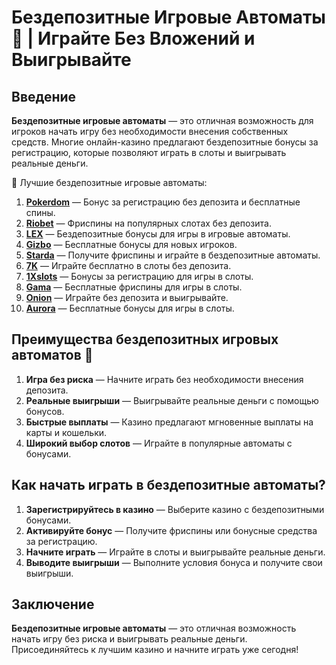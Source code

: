# Бездепозитные Игровые Автоматы 🎰 | Играйте Без Вложений и Выигрывайте

## Введение

**Бездепозитные игровые автоматы** — это отличная возможность для игроков начать игру без необходимости внесения собственных средств. Многие онлайн-казино предлагают бездепозитные бонусы за регистрацию, которые позволяют играть в слоты и выигрывать реальные деньги.

🎰 Лучшие бездепозитные игровые автоматы:

1. **[Pokerdom](https://brandplay.link/4k77v2yx)** — Бонус за регистрацию без депозита и бесплатные спины.
2. **[Riobet](https://brandplay.link/7xBLTPyj)** — Фриспины на популярных слотах без депозита.
3. **[LEX](https://brandplay.link/zW4hdDFV)** — Бездепозитные бонусы для игры в игровые автоматы.
4. **[Gizbo](https://brandplay.link/bprXw4YV)** — Бесплатные бонусы для новых игроков.
5. **[Starda](https://brandplay.link/fB7xwRFL)** — Получите фриспины и играйте в бездепозитные автоматы.
6. **[7K](https://brandplay.link/BvQyFShp)** — Играйте бесплатно в слоты без депозита.
7. **[1Xslots](https://brandplay.link/hSB1khtr)** — Бонусы за регистрацию для игры в слоты.
8. **[Gama](https://brandplay.link/j6NMKsDz)** — Бесплатные фриспины для игры в слоты.
9. **[Onion](https://brandplay.link/zBGRVpQ9)** — Играйте без депозита и выигрывайте.
10. **[Aurora](https://10trafic-stat2.com/click/668546556bcc6313411604bd/6766/13032/subaccount)** — Бесплатные бонусы для игры в слоты.

## Преимущества бездепозитных игровых автоматов 🎯

1. **Игра без риска** — Начните играть без необходимости внесения депозита.
2. **Реальные выигрыши** — Выигрывайте реальные деньги с помощью бонусов.
3. **Быстрые выплаты** — Казино предлагают мгновенные выплаты на карты и кошельки.
4. **Широкий выбор слотов** — Играйте в популярные автоматы с бонусами.

## Как начать играть в бездепозитные автоматы?

1. **Зарегистрируйтесь в казино** — Выберите казино с бездепозитными бонусами.
2. **Активируйте бонус** — Получите фриспины или бонусные средства за регистрацию.
3. **Начните играть** — Играйте в слоты и выигрывайте реальные деньги.
4. **Выводите выигрыши** — Выполните условия бонуса и получите свои выигрыши.

## Заключение

**Бездепозитные игровые автоматы** — это отличная возможность начать игру без риска и выигрывать реальные деньги. Присоединяйтесь к лучшим казино и начните играть уже сегодня!
